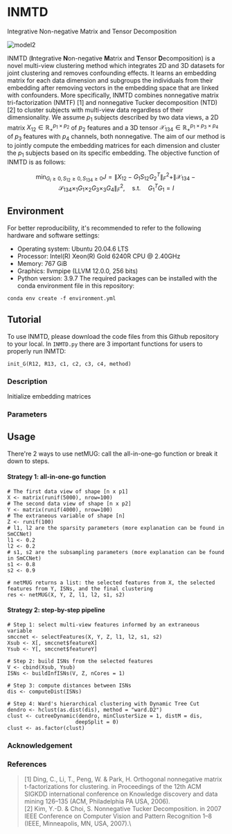 # INMTD
Integrative Non-negative Matrix and Tensor Decomposition

![model2](https://github.com/user-attachments/assets/0cdeb77f-8d3a-454c-9018-264becdd160e)

INMTD (**I**ntegrative **N**on-negative **M**atrix and **T**ensor **D**ecomposition) is a novel multi-view clustering method which integrates 2D and 3D datasets for joint clustering and removes confounding effects. It learns an embedding matrix for each data dimension and subgroups the individuals from their embedding after removing vectors in the embedding space that are linked with confounders. More specifically, INMTD combines nonnegative matrix tri-factorization (NMTF) [1] and nonnegative Tucker decomposition (NTD) [2] to cluster subjects with multi-view data regardless of their dimensionality. We assume $p_1$ subjects described by two data views, a 2D matrix $`X_{12} \in \mathbb{R}_{+}^{p_1 \times p_2}`$ of $p_2$ features and a 3D tensor $`\mathcal{X}_{134} \in \mathbb{R}_{+}^{p_1 \times p_3 \times p_4}`$ of $p_3$ features with $p_4$ channels, both nonnegative. The aim of our method is to jointly compute the embedding matrices for each dimension and cluster the $p_1$ subjects based on its specific embedding.
The objective function of INMTD is as follows:
```math
\min_{G_i \geq 0, S_{12} \geq 0, S_{134} \geq 0}⁡ J = \| X_{12} - G_1 S_{12} G_2^T \|_F^2 + \| \mathcal{X}_{134} - \mathcal{S}_{134} ×_1 G_1 ×_2 G_3 ×_3 G_4 \|_F^2, \quad \mathrm{s.t.} \quad G_1^T G_1=I
```

## Environment
For better reproducibility, it's recommended to refer to the following hardware and software settings:
- Operating system: Ubuntu 20.04.6 LTS
- Processor: Intel(R) Xeon(R) Gold 6240R CPU @ 2.40GHz
- Memory: 767 GiB
- Graphics: llvmpipe (LLVM 12.0.0, 256 bits)
- Python version: 3.9.7
The required packages can be installed with the conda environment file in this repository:
```
conda env create -f environment.yml
```

## Tutorial
To use INMTD, please download the code files from this Github repository to your local. 
In `INMTD.py` there are 3 important functions for users to properly run INMTD:
```
init_G(R12, R13, c1, c2, c3, c4, method)
```
### Description
Initialize embedding matrices
### Parameters


## Usage
There're 2 ways to use netMUG: call the all-in-one-go function or break it down to steps.
#### Strategy 1: all-in-one-go function
```
# The first data view of shape [n x p1]
X <- matrix(runif(5000), nrow=100)
# The second data view of shape [n x p2]
Y <- matrix(runif(4000), nrow=100)
# The extraneous variable of shape [n]
Z <- runif(100)
# l1, l2 are the sparsity parameters (more explanation can be found in SmCCNet)
l1 <- 0.2
l2 <- 0.2
# s1, s2 are the subsampling parameters (more explanation can be found in SmCCNet)
s1 <- 0.8
s2 <- 0.9

# netMUG returns a list: the selected features from X, the selected features from Y, ISNs, and the final clustering
res <- netMUG(X, Y, Z, l1, l2, s1, s2)
```
#### Strategy 2: step-by-step pipeline
```
# Step 1: select multi-view features informed by an extraneous variable
smccnet <- selectFeatures(X, Y, Z, l1, l2, s1, s2)
Xsub <- X[, smccnet$featureX]
Ysub <- Y[, smccnet$featureY]

# Step 2: build ISNs from the selected features
V <- cbind(Xsub, Ysub)
ISNs <- buildInfISNs(V, Z, nCores = 1)

# Step 3: compute distances between ISNs
dis <- computeDist(ISNs)

# Step 4: Ward's hierarchical clustering with Dynamic Tree Cut
dendro <- hclust(as.dist(dis), method = "ward.D2")
clust <- cutreeDynamic(dendro, minClusterSize = 1, distM = dis, 
                      deepSplit = 0)
clust <- as.factor(clust)
```
### Acknowledgement
### References
> [1] Ding, C., Li, T., Peng, W. & Park, H. Orthogonal nonnegative matrix t-factorizations for clustering. in Proceedings of the 12th ACM SIGKDD international conference on Knowledge discovery and data mining 126–135 (ACM, Philadelphia PA USA, 2006).\
> [2] Kim, Y.-D. & Choi, S. Nonnegative Tucker Decomposition. in 2007 IEEE Conference on Computer Vision and Pattern Recognition 1–8 (IEEE, Minneapolis, MN, USA, 2007).\
